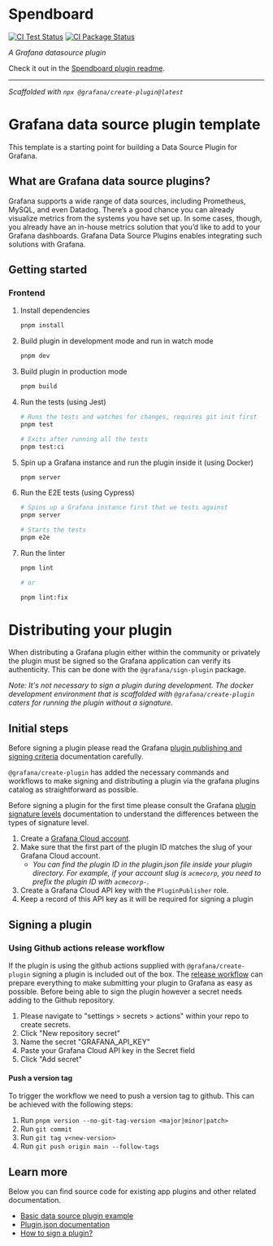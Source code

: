 # Spendboard

[![CI Test Status](https://github.com/mebble/spendboard/workflows/Test/badge.svg)](https://github.com/mebble/spendboard/actions/workflows/test.yml)
[![CI Package Status](https://github.com/mebble/spendboard/workflows/Package%20and%20validate/badge.svg)](https://github.com/mebble/spendboard/actions/workflows/package.yml)

_A Grafana datasource plugin_

Check it out in the [Spendboard plugin readme](./src/README.md).

---

_Scaffolded with `npx @grafana/create-plugin@latest`_

# Grafana data source plugin template

This template is a starting point for building a Data Source Plugin for Grafana.

## What are Grafana data source plugins?

Grafana supports a wide range of data sources, including Prometheus, MySQL, and even Datadog. There’s a good chance you can already visualize metrics from the systems you have set up. In some cases, though, you already have an in-house metrics solution that you’d like to add to your Grafana dashboards. Grafana Data Source Plugins enables integrating such solutions with Grafana.

## Getting started


### Frontend

1. Install dependencies

   ```bash
   pnpm install
   ```

2. Build plugin in development mode and run in watch mode

   ```bash
   pnpm dev
   ```

3. Build plugin in production mode

   ```bash
   pnpm build
   ```

4. Run the tests (using Jest)

   ```bash
   # Runs the tests and watches for changes, requires git init first
   pnpm test

   # Exits after running all the tests
   pnpm test:ci
   ```

5. Spin up a Grafana instance and run the plugin inside it (using Docker)

   ```bash
   pnpm server
   ```

6. Run the E2E tests (using Cypress)

   ```bash
   # Spins up a Grafana instance first that we tests against
   pnpm server

   # Starts the tests
   pnpm e2e
   ```

7. Run the linter

   ```bash
   pnpm lint

   # or

   pnpm lint:fix
   ```


# Distributing your plugin

When distributing a Grafana plugin either within the community or privately the plugin must be signed so the Grafana application can verify its authenticity. This can be done with the `@grafana/sign-plugin` package.

_Note: It's not necessary to sign a plugin during development. The docker development environment that is scaffolded with `@grafana/create-plugin` caters for running the plugin without a signature._

## Initial steps

Before signing a plugin please read the Grafana [plugin publishing and signing criteria](https://grafana.com/docs/grafana/latest/developers/plugins/publishing-and-signing-criteria/) documentation carefully.

`@grafana/create-plugin` has added the necessary commands and workflows to make signing and distributing a plugin via the grafana plugins catalog as straightforward as possible.

Before signing a plugin for the first time please consult the Grafana [plugin signature levels](https://grafana.com/docs/grafana/latest/developers/plugins/sign-a-plugin/#plugin-signature-levels) documentation to understand the differences between the types of signature level.

1. Create a [Grafana Cloud account](https://grafana.com/signup).
2. Make sure that the first part of the plugin ID matches the slug of your Grafana Cloud account.
   - _You can find the plugin ID in the plugin.json file inside your plugin directory. For example, if your account slug is `acmecorp`, you need to prefix the plugin ID with `acmecorp-`._
3. Create a Grafana Cloud API key with the `PluginPublisher` role.
4. Keep a record of this API key as it will be required for signing a plugin

## Signing a plugin

### Using Github actions release workflow

If the plugin is using the github actions supplied with `@grafana/create-plugin` signing a plugin is included out of the box. The [release workflow](./.github/workflows/release.yml) can prepare everything to make submitting your plugin to Grafana as easy as possible. Before being able to sign the plugin however a secret needs adding to the Github repository.

1. Please navigate to "settings > secrets > actions" within your repo to create secrets.
2. Click "New repository secret"
3. Name the secret "GRAFANA_API_KEY"
4. Paste your Grafana Cloud API key in the Secret field
5. Click "Add secret"

#### Push a version tag

To trigger the workflow we need to push a version tag to github. This can be achieved with the following steps:

1. Run `pnpm version --no-git-tag-version <major|minor|patch>`
2. Run `git commit`
3. Run `git tag v<new-version>`
4. Run `git push origin main --follow-tags`

## Learn more

Below you can find source code for existing app plugins and other related documentation.

- [Basic data source plugin example](https://github.com/grafana/grafana-plugin-examples/tree/master/examples/datasource-basic#readme)
- [Plugin.json documentation](https://grafana.com/docs/grafana/latest/developers/plugins/metadata/)
- [How to sign a plugin?](https://grafana.com/docs/grafana/latest/developers/plugins/sign-a-plugin/)
